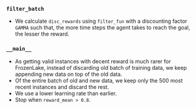 ### `filter_batch`

- We calculate `disc_rewards` using `filter_fun` with a discounting factor `GAMMA` such that, the more time steps the agent takes to reach the goal, the lesser the reward.

### `__main__`

- As getting valid instances with decent reward is much rarer for FrozenLake, instead of discarding old batch of training data, we keep appending new data on top of the old data.
- Of the entire batch of old and new data, we keep only the 500 most recent instances and discard the rest.
- We use a lower learning rate than earlier.
- Stop when `reward_mean > 0.8`.